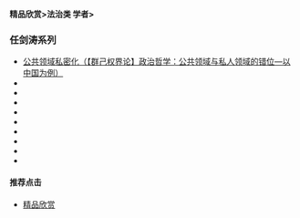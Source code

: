 
#### 精品欣赏>法治类 学者>

### 任剑涛系列

- [公共领域私密化（【群己权界论】政治哲学：公共领域与私人领域的错位—以中国为例） ](https://youtu.be/s521di_bjgA)
- [   ]()
- [   ]()
- [   ]()
- [   ]()
- [   ]()
- [   ]()
- [   ]()
- [   ]()
- [   ]()




#### 推荐点击
- [精品欣赏](https://summer200.github.io/content/main)





